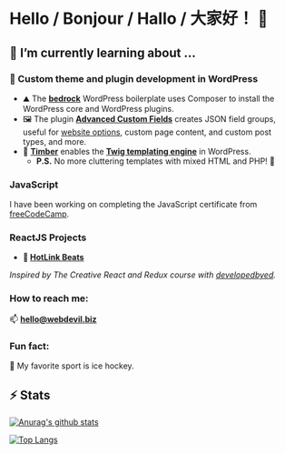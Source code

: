 # Hello / Bonjour / Hallo / 大家好！ 👋

## 🌱 I’m currently learning about ...

### 📔 Custom theme and plugin development in WordPress

- ⛰️ The **[bedrock](https://roots.io/bedrock)** WordPress boilerplate uses Composer to install the WordPress core and WordPress plugins.
- 🖼️ The plugin **[Advanced Custom Fields](https://www.advancedcustomfields.com)** creates JSON field groups, useful for [website options](https://www.advancedcustomfields.com/resources/options-page/), custom page content, and custom post types, and more.
- 📐 **[Timber](https://www.upstatement.com/timber)** enables the **[Twig templating engine](https://twig.symfony.com/)** in WordPress.
  - **P.S.** No more cluttering templates with mixed HTML and PHP! 🤢

### JavaScript

I have been working on completing the JavaScript certificate from [freeCodeCamp](https://freecodecamp.org).

### ReactJS Projects

- **🎵 [HotLink Beats](https://github.com/hdevilbiss/react-music-player)**

*Inspired by The Creative React and Redux course with [developedbyed](https://developedbyed.com/).*

### How to reach me:

📫  **hello@webdevil.biz**

### Fun fact:

🏒 My favorite sport is ice hockey.

## ⚡ Stats
[![Anurag's github stats](https://github-readme-stats.vercel.app/api?username=hdevilbiss&count_private=true)](https://github.com/anuraghazra/github-readme-stats)

[![Top Langs](https://github-readme-stats.vercel.app/api/top-langs/?username=hdevilbiss&count_private=true)](https://github.com/anuraghazra/github-readme-stats)

<!-- -
- 🤔 I’m looking for help with unit testing JavaScript and PHP / WordPress - Do you have any projects to recommend?
- 👯 I’m looking to collaborate on JavaScript or PHP projects - I offer commits with description, punctuation, and the occasional emoji 😎
- 💬 Ask me about ...
- ⚡ Fun fact: ... -->
